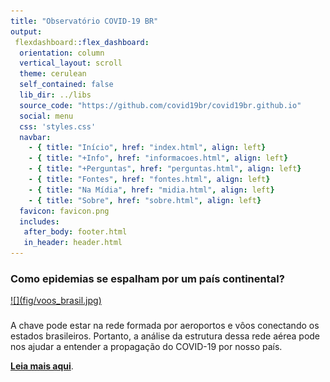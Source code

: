 ```yaml
---
title: "Observatório COVID-19 BR"
output:
 flexdashboard::flex_dashboard:
  orientation: column
  vertical_layout: scroll
  theme: cerulean
  self_contained: false
  lib_dir: ../libs
  source_code: "https://github.com/covid19br/covid19br.github.io"
  social: menu
  css: 'styles.css'
  navbar:
    - { title: "Início", href: "index.html", align: left}
    - { title: "+Info", href: "informacoes.html", align: left}
    - { title: "+Perguntas", href: "perguntas.html", align: left}
    - { title: "Fontes", href: "fontes.html", align: left}
    - { title: "Na Mídia", href: "midia.html", align: left}
    - { title: "Sobre", href: "sobre.html", align: left}
  favicon: favicon.png
  includes:
   after_body: footer.html
   in_header: header.html
---
```


### Como epidemias se espalham por um país continental?

<a href="https://guimaraeslabbr.weebly.com/voos.html">
![](fig/voos_brasil.jpg)
</a>

###

A chave pode estar na rede formada por aeroportos e vôos conectando os estados
brasileiros. Portanto, a análise da estrutura dessa rede aérea pode nos ajudar
a entender a propagação do COVID-19 por nosso país.

[<b>Leia mais aqui</b>](https://guimaraeslabbr.weebly.com/voos.html).


